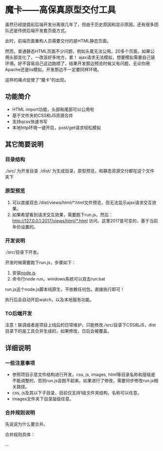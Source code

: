 # 魔卡——高保真原型交付工具

虽然已经提倡前后端开发分离很几年了，但由于历史原因和显示原因，还有很多团队还是传统后端开发套页面方式。

此时，前端页面重构人员需要交付的是HTML静态页面。

然而，普通静态HTML页面不少问题，例如头尾无法公用，20多个页面，如果公用头部变化了，一改该好多地方，累！
ajax请求无法模拟，想要模拟需要自己装环境。好不容易自己这边跑顺了，结果开发那边预览时候又有问题，无论你用Apache还是iis模拟，开发那边不一定要同样环境。

这样的痛点促使了“魔卡”的出现。

## 功能简介

* HTML import功能，头部和尾部可以公用啦
* 基于文件夹的CSS和JS资源合并
* 支持qcss快速书写
* 本地http环境一键开启，post/get请求轻松模拟

## 其它简要说明

### 目录结构
./src/  为开发目录
./dist/ 为生成目录，原型预览，和静态资源交付都在这个文件夹下

### 原型预览
1. 可以直接双击./dist/views/html/*.html文件预览，但无法显示ajax请求交互效果。
2. 如果希望看到请求交互效果，需要跑下run.js，然后：http://127.0.0.1:2017/views/html/*.html 访问。这里2017是可变的，基于当前年份设置的。

### 开发说明

./src/目录下开发。

开发时候需要跑下run.js，步骤如下：

1. 安装[node.js](https://nodejs.org/zh-cn/)
2. 命令行node run。windows系统可以双击run.bat

run.js这个node.js脚本纯原生，不依赖任何包，直接执行即可！

执行后会自动开启watch，以及本地服务功能。

### TO后端开发
注意！联调或者是项目上线后的日常维护，只能修改./src/目录下CSS和JS，dist目录下的是工具合并生成的，如果修改，日后会被覆盖。

## 详细说明

### 一些注意事项

* 参照项目示意文件结构进行开发，css, js, images, html等目录名称和层级是不能调整的，否则run.js会跑不起来。如果进行了修改，需要同步修改run.js相关路径。
* css, js及其以下子目录，目前仅支持1级文件夹结构，名称可以任意。
* images文件夹下目录层级任意。

### 合并规则说明

先说说为什么要合并。

合并规则具体：

...
